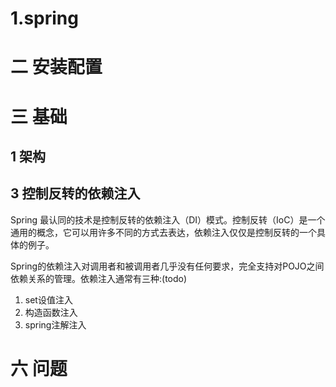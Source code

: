 # 1.spring

# 二 安装配置  

# 三 基础

## 1 架构
## 3 控制反转的依赖注入
Spring 最认同的技术是控制反转的依赖注入（DI）模式。控制反转（IoC）是一个通用的概念，它可以用许多不同的方式去表达，依赖注入仅仅是控制反转的一个具体的例子。

Spring的依赖注入对调用者和被调用者几乎没有任何要求，完全支持对POJO之间依赖关系的管理。依赖注入通常有三种:(todo)
1. set设值注入
2. 构造函数注入
3. spring注解注入

# 六 问题